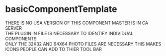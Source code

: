 # basicComponentTemplate
THERE IS NO USA VERSION OF THIS COMPONENT MASTER IS IN CA SERVER  
THE PLUGIN IN FILE IS NECESSARY TO IDENTIFY INDIVIDUAL COMPONENTS  
ONLY THE 32X32 AND 64X64 PHOTO FILES ARE NECESSARY THIS MAKES ICONS PEOPLE CAN ADD TO THIER TOOL BAR  
